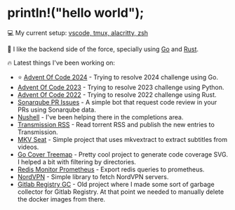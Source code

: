# println!("hello world");

💻 My current setup: [vscode, tmux, alacritty, zsh](https://gist.github.com/herlon214/c5c3fab663a50ec79fbc084deefeb2d8)

🚀 I like the backend side of the force, specially using [Go](https://go.dev/) and [Rust](https://www.rust-lang.org/).

🔥 Latest things I've been working on:
- ⭐ [Advent Of Code 2024](https://github.com/herlon214/advent-of-code-2024) - Trying to resolve 2024 challenge using Go.
- [Advent Of Code 2023](https://github.com/herlon214/advent-of-code-2023) - Trying to resolve 2023 challenge using Python.
- [Advent Of Code 2022](https://github.com/herlon214/advent-of-code-2022) - Trying to resolve 2022 challenge using Rust.
- [Sonarqube PR Issues](https://github.com/herlon214/sonarqube-pr-issues) - A simple bot that request code review in your PRs using Sonarqube data.
- [Nushell](https://github.com/nushell/nushell) - I've been helping there in the completions area.
- [Transmission RSS](https://github.com/herlon214/transmission-rss) - Read torrent RSS and publish the new entries to Transmission.
- [MKV Seat](https://github.com/herlon214/mkv-seat) - Simple project that uses mkvextract to extract subtitles from videos.
- [Go Cover Treemap](https://github.com/nikolaydubina/go-cover-treemap) - Pretty cool project to generate code coverage SVG. I helped a bit with filtering by directories.
- [Redis Monitor Prometheus](https://github.com/herlon214/redis-monitor-prometheus) - Export redis queries to prometheus.
- [NordVPN](https://github.com/herlon214/nordvpn) - Simple library to fetch NordVPN servers.
- [Gitlab Registry GC](https://github.com/herlon214/gitlab-registry-gc) - Old project where I made some sort of garbage collector for Gitlab Registry. At that point we needed to manually delete the docker images from there.

